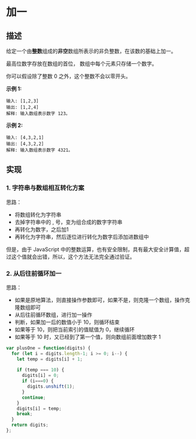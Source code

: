 # 加一

## 描述

给定一个由**整数**组成的**非空**数组所表示的非负整数，在该数的基础上加一。

最高位数字存放在数组的首位， 数组中每个元素只存储一个数字。

你可以假设除了整数 0 之外，这个整数不会以零开头。

**示例 1:**

```text
输入: [1,2,3]
输出: [1,2,4]
解释: 输入数组表示数字 123。
```

**示例 2:**

```text
输入: [4,3,2,1]
输出: [4,3,2,2]
解释: 输入数组表示数字 4321。
```

## 实现

### 1. 字符串与数组相互转化方案

思路：

* 将数组转化为字符串
* 去掉字符串中的 , 号，变为组合成的数字字符串
* 再转化为数字，之后加1
* 再转化为字符串，然后逐位进行转化为数字后添加进数组中

但是，由于 JavaScript 中的整数运算，也有安全限制，具有最大安全计算值，超过这个值就会出错，所以，这个方法无法完全通过验证。

### 2. 从后往前循环加一

思路：

* 如果是原地算法，则直接操作参数即可，如果不是，则克隆一个数组，操作克隆数组即可
* 从后往前循环数组，进行加一操作
* 判断，如果加一后的数值小于 10，则循环结束
* 如果等于 10，则把当前索引的值赋值为 0，继续循环
* 如果等于 10 时，又已经到了第一个值，则向数组前面增加数字 1

```javascript
var plusOne = function(digits) {
  for (let i = digits.length-1; i >= 0; i--) {
    let temp = digits[i] + 1;
    
    if (temp === 10) {
      digits[i] = 0;
      if (i===0) {
        digits.unshift(1);
      }
      continue;
    }
    digits[i] = temp;
    break;
  }
  return digits;
};
```


